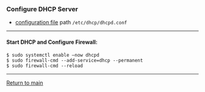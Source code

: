 ### Configure DHCP Server
- [configuration file](./dhcpd.conf) path  `/etc/dhcp/dhcpd.conf`
___
#### Start DHCP and Configure Firewall:
```
$ sudo systemctl enable –now dhcpd
$ sudo firewall-cmd --add-service=dhcp --permanent 
$ sudo firewall-cmd --reload
```
___
[Return to main](../README.md)
